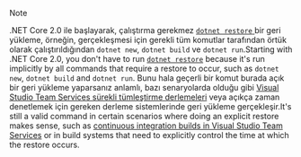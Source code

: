 > [!NOTE]
> <span data-ttu-id="99f26-101">.NET Core 2.0 ile başlayarak, çalıştırma gerekmez [ `dotnet restore` ](~/docs/core/tools/dotnet-restore.md) bir geri yükleme, örneğin, gerçekleşmesi için gerekli tüm komutlar tarafından örtük olarak çalıştırıldığından `dotnet new`, `dotnet build` ve `dotnet run`.</span><span class="sxs-lookup"><span data-stu-id="99f26-101">Starting with .NET Core 2.0, you don't have to run [`dotnet restore`](~/docs/core/tools/dotnet-restore.md) because it's run implicitly by all commands that require a restore to occur, such as `dotnet new`, `dotnet build` and `dotnet run`.</span></span>
> <span data-ttu-id="99f26-102">Bunu hala geçerli bir komut burada açık bir geri yükleme yaparsanız anlamlı, bazı senaryolarda olduğu gibi [Visual Studio Team Services sürekli tümleştirme derlemeleri](https://docs.microsoft.com/vsts/build-release/apps/aspnet/build-aspnet-core) veya açıkça zaman denetlemek için gereken derleme sistemlerinde geri yükleme gerçekleşir.</span><span class="sxs-lookup"><span data-stu-id="99f26-102">It's still a valid command in certain scenarios where doing an explicit restore makes sense, such as [continuous integration builds in Visual Studio Team Services](https://docs.microsoft.com/vsts/build-release/apps/aspnet/build-aspnet-core) or in build systems that need to explicitly control the time at which the restore occurs.</span></span>